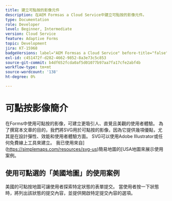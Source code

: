 ```yaml
---
title: 建立可點按的影像元件
description: 在AEM Formsas a Cloud Service中建立可點按的影像元件。
type: Documentation
role: Developer
level: Beginner, Intermediate
version: Cloud Service
feature: Adaptive Forms
topic: Development
jira: KT-15968
badgeVersions: label="AEM Formsas a Cloud Service" before-title="false"
exl-id: c451472f-d282-4662-9852-8a3e73c5c853
source-git-commit: b4df652fcda0af5d01077b97aa7fa17cfe2abf4b
workflow-type: tm+mt
source-wordcount: '138'
ht-degree: 0%

---
```


# 可點按影像簡介

在Forms中使用可點按的影像，可建立更吸引人、直覺且美觀的使用者體驗。 為了撰寫本文章的目的，我們將SVG用於可點按的影像，因為它提供幾項優點，尤其是在設計彈性、效能和使用者體驗方面。
SVG可以使用Adobe Illustrator或任何免費線上工具來建立。 我已使用來自](https://simplemaps.com/resources/svg-us)簡易地圖的[USA地圖來展示使用案例。

## 使用可點選的「美國地圖」的使用案例

美國的可點按地圖可讓使用者探索特定狀態的表單提交。 當使用者按一下狀態時，將列出該狀態的提交內容，並提供開啟特定提交內容的選項。

